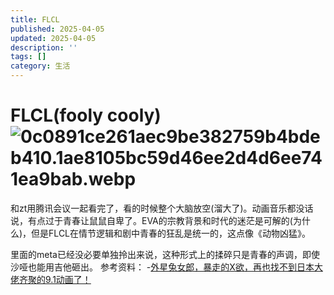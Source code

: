 ```yaml
---
title: FLCL
published: 2025-04-05
updated: 2025-04-05
description: ''
tags: []
category: 生活
---
```


# FLCL(fooly cooly)![0c0891ce261aec9be382759b4bdeb410.1ae8105bc59d46ee2d4d6ee741ea9bab.webp](http://106.55.6.119/static/img/8729b6edbd707848446d76029ed12d42.0c0891ce261aec9be382759b4bdeb410.1ae8105bc59d46ee2d4d6ee741ea9bab.webp)


和zt用腾讯会议一起看完了，看的时候整个大脑放空(溜大了)。动画音乐都没话说，有点过于青春让鼠鼠自卑了。EVA的宗教背景和时代的迷茫是可解的(为什么)，但是FLCL在情节逻辑和剧中青春的狂乱是统一的，这点像《动物凶猛》。

里面的meta已经没必要单独拎出来说，这种形式上的揉碎只是青春的声调，即使沙哑也能用吉他砸出。
参考资料：
-[外星兔女郎，暴走的X欲，再也找不到日本大佬齐聚的9.1动画了！](https://mp.weixin.qq.com/s/_XsMey28-4zNWVIJ0k8ekA)